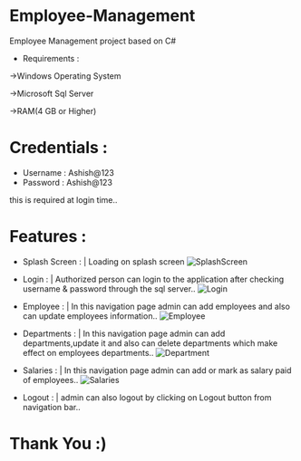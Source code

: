# Employee-Management
  Employee Management project based on C#

* Requirements :

->Windows Operating System

->Microsoft Sql Server

->RAM(4 GB or Higher)
  
# Credentials : 
- Username : Ashish@123
- Password : Ashish@123

this is required at login time..

# Features :
* Splash Screen :
| Loading on splash screen
![SplashScreen](https://user-images.githubusercontent.com/118722790/225523800-108a88bd-597f-4b0a-b22b-160a4513c1bf.png)

* Login :
| Authorized person can login to the application after checking username & password through the sql server..
![Login](https://user-images.githubusercontent.com/118722790/225524000-3e2d1c72-2507-4ecc-9fa2-ca18526643f9.png)

* Employee :
| In this navigation page admin can add employees and also can update employees information..
![Employee](https://user-images.githubusercontent.com/118722790/225524180-3181f2f0-d5a3-4f67-835c-3596637e565a.png)

* Departments :
| In this navigation page admin can add departments,update it and also can delete departments which make effect on employees departments..
![Department](https://user-images.githubusercontent.com/118722790/225524409-f203b800-fa19-4fef-9456-e8c43cbee18c.png)

* Salaries :
| In this navigation page admin can add or mark as salary paid of employees..
![Salaries](https://user-images.githubusercontent.com/118722790/225524596-fc7d3b6c-1124-475e-a74c-19f5da8bf4df.png)

* Logout : | admin can also logout by clicking on Logout button from navigation bar..

# Thank You :)
